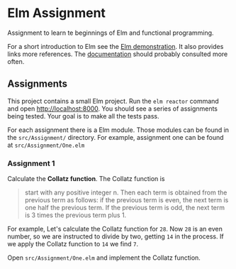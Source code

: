# Elm Assignment
Assignment to learn te beginnings of Elm and functional programming.

For a short introduction to Elm see the [Elm demonstration][demo]. It also provides links more references. The [documentation][docs] should probably consulted more often.

## Assignments
This project contains a small Elm project. Run the `elm reactor` command and open [http://localhost:8000](http://localhost:8000). You should see a series of assignments being tested. Your goal is to make all the tests pass.

For each assignment there is a Elm module. Those modules can be found in the `src/Assignment/` directory. For example, assignment one can be found at `src/Assignment/One.elm`

### Assignment 1
Calculate the **Collatz function**. The Collatz function is

>  start with any positive integer n. Then each term is obtained from the previous term as follows: if the previous term is even, the next term is one half the previous term. If the previous term is odd, the next term is 3 times the previous term plus 1.

For example, Let's calculate the Collatz function for `28`. Now `28` is an even number, so we are instructed to divide by two, getting `14` in the process. If we apply the Collatz function to `14` we find `7`.

Open `src/Assignment/One.elm` and implement the Collatz function.

[demo]: https://github.com/HAN-ASD-DT/elm-demonstration
[docs]: http://elm-lang.org/docs
[collatz]: https://en.wikipedia.org/wiki/Collatz_conjecture
